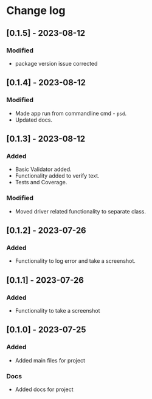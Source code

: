 # Change log

## [0.1.5] - 2023-08-12

### Modified
- package version issue corrected

## [0.1.4] - 2023-08-12

### Modified
- Made app run from commandline cmd - `psd`.
- Updated docs.

## [0.1.3] - 2023-08-12

### Added
- Basic Validator added.
- Functionality added to verify text.
- Tests and Coverage.

### Modified
- Moved driver related functionality to separate class.

## [0.1.2] - 2023-07-26

### Added
- Functionality to log error and take a screenshot.

## [0.1.1] - 2023-07-26

### Added 
- Functionality to take a screenshot

## [0.1.0] - 2023-07-25

### Added
- Added main files for project
### Docs
- Added docs for project